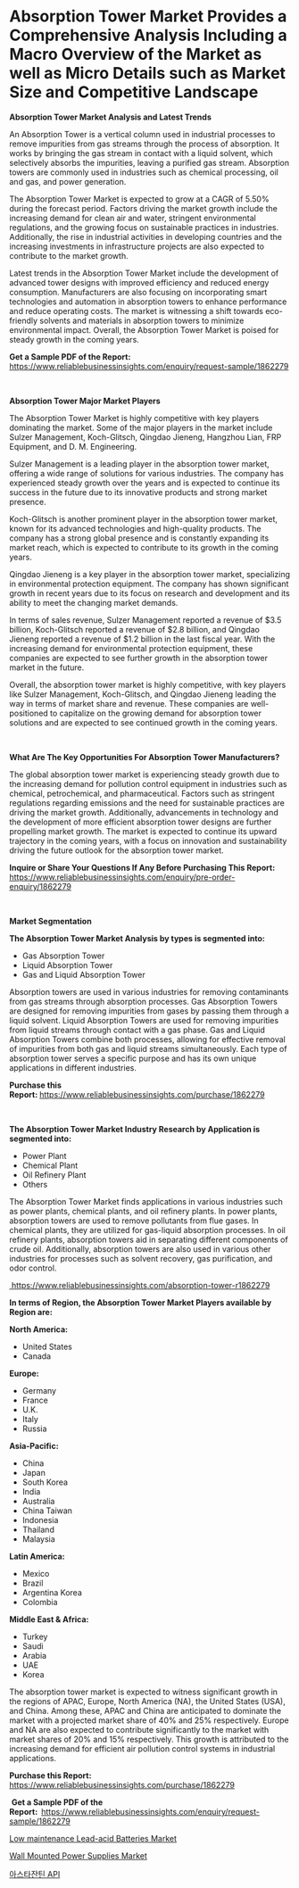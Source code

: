 <p><h1>Absorption Tower Market Provides a Comprehensive Analysis Including a Macro Overview of the Market as well as Micro Details such as Market Size and Competitive Landscape</h1></p><p><strong>Absorption Tower Market Analysis and Latest Trends</strong></p>
<p><p>An Absorption Tower is a vertical column used in industrial processes to remove impurities from gas streams through the process of absorption. It works by bringing the gas stream in contact with a liquid solvent, which selectively absorbs the impurities, leaving a purified gas stream. Absorption towers are commonly used in industries such as chemical processing, oil and gas, and power generation.</p><p>The Absorption Tower Market is expected to grow at a CAGR of 5.50% during the forecast period. Factors driving the market growth include the increasing demand for clean air and water, stringent environmental regulations, and the growing focus on sustainable practices in industries. Additionally, the rise in industrial activities in developing countries and the increasing investments in infrastructure projects are also expected to contribute to the market growth.</p><p>Latest trends in the Absorption Tower Market include the development of advanced tower designs with improved efficiency and reduced energy consumption. Manufacturers are also focusing on incorporating smart technologies and automation in absorption towers to enhance performance and reduce operating costs. The market is witnessing a shift towards eco-friendly solvents and materials in absorption towers to minimize environmental impact. Overall, the Absorption Tower Market is poised for steady growth in the coming years.</p></p>
<p><strong>Get a Sample PDF of the Report:&nbsp;</strong> <a href="https://www.reliablebusinessinsights.com/enquiry/request-sample/1862279">https://www.reliablebusinessinsights.com/enquiry/request-sample/1862279</a></p>
<p>&nbsp;</p>
<p><strong>Absorption Tower Major Market Players</strong></p>
<p><p>The Absorption Tower Market is highly competitive with key players dominating the market. Some of the major players in the market include Sulzer Management, Koch-Glitsch, Qingdao Jieneng, Hangzhou Lian, FRP Equipment, and D. M. Engineering.</p><p>Sulzer Management is a leading player in the absorption tower market, offering a wide range of solutions for various industries. The company has experienced steady growth over the years and is expected to continue its success in the future due to its innovative products and strong market presence.</p><p>Koch-Glitsch is another prominent player in the absorption tower market, known for its advanced technologies and high-quality products. The company has a strong global presence and is constantly expanding its market reach, which is expected to contribute to its growth in the coming years.</p><p>Qingdao Jieneng is a key player in the absorption tower market, specializing in environmental protection equipment. The company has shown significant growth in recent years due to its focus on research and development and its ability to meet the changing market demands.</p><p>In terms of sales revenue, Sulzer Management reported a revenue of $3.5 billion, Koch-Glitsch reported a revenue of $2.8 billion, and Qingdao Jieneng reported a revenue of $1.2 billion in the last fiscal year. With the increasing demand for environmental protection equipment, these companies are expected to see further growth in the absorption tower market in the future.</p><p>Overall, the absorption tower market is highly competitive, with key players like Sulzer Management, Koch-Glitsch, and Qingdao Jieneng leading the way in terms of market share and revenue. These companies are well-positioned to capitalize on the growing demand for absorption tower solutions and are expected to see continued growth in the coming years.</p></p>
<p>&nbsp;</p>
<p><strong>What Are The Key Opportunities For Absorption Tower Manufacturers?</strong></p>
<p><p>The global absorption tower market is experiencing steady growth due to the increasing demand for pollution control equipment in industries such as chemical, petrochemical, and pharmaceutical. Factors such as stringent regulations regarding emissions and the need for sustainable practices are driving the market growth. Additionally, advancements in technology and the development of more efficient absorption tower designs are further propelling market growth. The market is expected to continue its upward trajectory in the coming years, with a focus on innovation and sustainability driving the future outlook for the absorption tower market.</p></p>
<p><strong>Inquire or Share Your Questions If Any Before Purchasing This Report:</strong> <a href="https://www.reliablebusinessinsights.com/enquiry/pre-order-enquiry/1862279">https://www.reliablebusinessinsights.com/enquiry/pre-order-enquiry/1862279</a></p>
<p>&nbsp;</p>
<p><strong>Market Segmentation</strong></p>
<p><strong>The Absorption Tower Market Analysis by types is segmented into:</strong></p>
<p><ul><li>Gas Absorption Tower</li><li>Liquid Absorption Tower</li><li>Gas and Liquid Absorption Tower</li></ul></p>
<p><p>Absorption towers are used in various industries for removing contaminants from gas streams through absorption processes. Gas Absorption Towers are designed for removing impurities from gases by passing them through a liquid solvent. Liquid Absorption Towers are used for removing impurities from liquid streams through contact with a gas phase. Gas and Liquid Absorption Towers combine both processes, allowing for effective removal of impurities from both gas and liquid streams simultaneously. Each type of absorption tower serves a specific purpose and has its own unique applications in different industries.</p></p>
<p><strong>Purchase this Report:&nbsp;</strong><a href="https://www.reliablebusinessinsights.com/purchase/1862279">https://www.reliablebusinessinsights.com/purchase/1862279</a></p>
<p>&nbsp;</p>
<p><strong>The Absorption Tower Market Industry Research by Application is segmented into:</strong></p>
<p><ul><li>Power Plant</li><li>Chemical Plant</li><li>Oil Refinery Plant</li><li>Others</li></ul></p>
<p><p>The Absorption Tower Market finds applications in various industries such as power plants, chemical plants, and oil refinery plants. In power plants, absorption towers are used to remove pollutants from flue gases. In chemical plants, they are utilized for gas-liquid absorption processes. In oil refinery plants, absorption towers aid in separating different components of crude oil. Additionally, absorption towers are also used in various other industries for processes such as solvent recovery, gas purification, and odor control.</p></p>
<p><a href="https://www.reliablebusinessinsights.com/absorption-tower-r1862279">&nbsp;https://www.reliablebusinessinsights.com/absorption-tower-r1862279</a></p>
<p><strong>In terms of Region, the Absorption Tower Market Players available by Region are:</strong></p>
<p>
    <p> <strong> North America: </strong>
        <ul>
            <li>United States</li>
            <li>Canada</li>
        </ul>
        </p> 
    <p> <strong> Europe: </strong>
        <ul>
            <li>Germany</li>
            <li>France</li>
            <li>U.K.</li>
            <li>Italy</li>
            <li>Russia</li>
        </ul>
        </p> 
    <p> <strong> Asia-Pacific: </strong>
        <ul>
            <li>China</li>
            <li>Japan</li>
            <li>South Korea</li>
            <li>India</li>
            <li>Australia</li>
            <li>China Taiwan</li>
            <li>Indonesia</li>
            <li>Thailand</li>
            <li>Malaysia</li>
        </ul>
        </p> 
    <p> <strong> Latin America: </strong>
        <ul>
            <li>Mexico</li>
            <li>Brazil</li>
            <li>Argentina Korea</li>
            <li>Colombia</li>
        </ul>
        </p> 
    <p> <strong> Middle East & Africa: </strong>
        <ul>
            <li>Turkey</li>
            <li>Saudi</li>
            <li>Arabia</li>
            <li>UAE</li>
            <li>Korea</li>
        </ul>
    </p>
    </p>
<p><p>The absorption tower market is expected to witness significant growth in the regions of APAC, Europe, North America (NA), the United States (USA), and China. Among these, APAC and China are anticipated to dominate the market with a projected market share of 40% and 25% respectively. Europe and NA are also expected to contribute significantly to the market with market shares of 20% and 15% respectively. This growth is attributed to the increasing demand for efficient air pollution control systems in industrial applications.</p></p>
<p><strong>Purchase this Report: </strong><a href="https://www.reliablebusinessinsights.com/purchase/1862279">https://www.reliablebusinessinsights.com/purchase/1862279</a></p>
<p>&nbsp;<strong>Get a Sample PDF of the Report:&nbsp;&nbsp;</strong><a href="https://www.reliablebusinessinsights.com/enquiry/request-sample/1862279">https://www.reliablebusinessinsights.com/enquiry/request-sample/1862279</a></p>
<p><strong></strong></p>
<p><p><a href="https://github.com/mauripalmi/Market-Research-Report-List-4/blob/main/low-maintenance-lead-acid-batteries-market.md">Low maintenance Lead-acid Batteries Market</a></p><p><a href="https://github.com/gulaimolin/Market-Research-Report-List-5/blob/main/wall-mounted-power-supplies-market.md">Wall Mounted Power Supplies Market</a></p><p><a href="https://github.com/TrevorKruvalis5678/Market-Research-Report-List-2/blob/main/7830883162370.md">아스타잔틴 API</a></p></p>